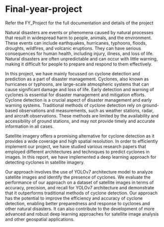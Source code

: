 # Final-year-project

Refer the FY_Project for the full documentation and details of the project

Natural disasters are events or phenomena caused by natural processes that result in widespread harm to people, animals, and the environment. These events can include earthquakes, hurricanes, typhoons, floods, droughts, wildfires, and volcanic eruptions. They can have serious consequences for human health, including injury, illness, and loss of life. Natural disasters are often unpredictable and can occur with little warning, making it difficult for people to prepare and respond to them effectively. 

In this project, we have mainly focussed on cyclone detection and prediction as a part of disaster management. Cyclones, also known as hurricanes or typhoons, are large-scale atmospheric systems that can cause significant damage and loss of life. Early detection and warning of cyclones is essential for disaster management and mitigation efforts. Cyclone detection is a crucial aspect of disaster management and early warning systems. Traditional methods of cyclone detection rely on ground-based observations and measurements, such as weather stations, radar, and aircraft observations. These methods are limited by the availability and accessibility of ground stations, and may not provide timely and accurate information in all cases. 

Satellite imagery offers a promising alternative for cyclone detection as it provides a wide coverage and high spatial resolution. In order to efficiently implement our project, we have studied various research papers that employed different architectures and techniques to predict cyclones in images. In this report, we have implemented a deep learning approach for detecting cyclones in satellite imagery. 

Our approach involves the use of YOLOv7 architecture model to analyze satellite images and identify the presence of cyclones. We evaluate the performance of our approach on a dataset of satellite images in terms of accuracy, precision, and recall for YOLOv7 architecture and demonstrate that it outperforms traditional methods of cyclone detection. Our approach has the potential to improve the efficiency and accuracy of cyclone detection, enabling better preparedness and response to cyclones and other natural disasters. It can also contribute to the development of more advanced and robust deep learning approaches for satellite image analysis and other geospatial applications.

